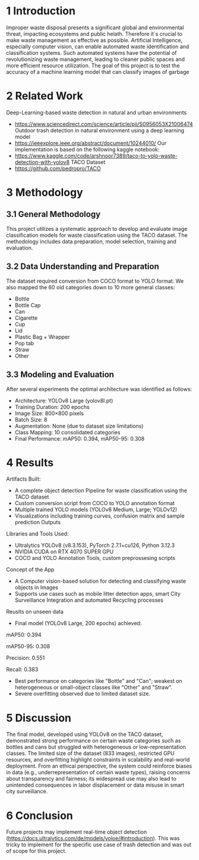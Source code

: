 # 1 Introduction

Improper waste disposal presents a significant global and environmental threat, impacting ecosystems and public helath. Therefore it´s crucial to make waste management as effective as possible.
Artificial Intelligence, especially computer vision, can enable automated waste identification and classification systems. Such automated systems have the potential of revolutionizing waste management, leading to cleaner public spaces and more efficient resource utilization.
The goal of this project is to test the accuracy of a machine learning model that can classify images of garbage

# 2 Related Work

Deep-Learning-based waste detection in natural and urban environments
- https://www.sciencedirect.com/science/article/pii/S0956053X21006474
Outdoor trash detection in natural environment using a deep learning model
- https://ieeexplore.ieee.org/abstract/document/10244010/
Our implementation is based on the following kaggle notebook:
- https://www.kaggle.com/code/arshnoor7389/taco-to-yolo-waste-detection-with-yolov8
TACO Dataset
- https://github.com/pedropro/TACO

# 3 Methodology
## 3.1 General Methodology

This project utilizes a systematic approach to develop and evaluate image classification models for waste classification using the TACO dataset. The methodology includes data preparation, model selection, training and evaluation.

## 3.2 Data Understanding and Preparation

The dataset required conversion from COCO format to YOLO format. We also mapped the 60 old categories down to 10 more general classes:
- Bottle
- Bottle Cap
- Can
- Cigarette
- Cup
- Lid
- Plastic Bag + Wrapper
- Pop tab
- Straw
- Other

## 3.3 Modeling and Evaluation

After several experiments the optimal architecture was identified as follows:
- Architecture: YOLOv8 Large (yolov8l.pt)
- Training Duration: 200 epochs
- Image Size: 800×800 pixels
- Batch Size: 8
- Augmentation: None (due to dataset size limitations)
- Class Mapping: 10 consolidated categories
- Final Performance: mAP50: 0.394, mAP50-95: 0.308

# 4 Results
Artifacts Built:
- A complete object detection Pipeline for waste classification using the TACO dataset
- Custom conversion script from COCO to YOLO annotation format
- Multiple trained YOLO models (YOLOv8 Medium, Large; YOLOv12) 
- Visualizations including training curves, confusion matrix and sample prediction Outputs

Libraries and Tools Used:
- Ultralytics YOLOv8 (v8.3.153), PyTorch 2.7.1+cu126, Python 3.12.3
- NVIDIA CUDA on RTX 4070 SUPER GPU
- COCO and YOLO Annotation Tools, custom preprossesing scripts

Concept of the App
- A Computer vision-based solution for detecting and classifying waste objects in Images
- Supports use cases such as mobile litter detection apps, smart City Surveillance Integration and automated Recycling processes

Reuslts on unseen data
- Final model (YOLOv8 Large, 200 epochs) achieved:

mAP50: 0.394

mAP50-95: 0.308

Precision: 0.551

Recall: 0.383

- Best performance on categories like "Bottle" and "Can"; weakest on heterogeneous or small-object classes like "Other" and "Straw".
- Severe overfitting observed due to limited dataset size.


# 5 Discussion
The final model, developed using YOLOv8 on the TACO dataset, demonstrated strong performance on certain waste categories such as bottles and cans but struggled with heterogeneous or low-representation classes. The limited size of the dataset (833 images), restricted GPU resources, and overfitting highlight constraints in scalability and real-world deployment. From an ethical perspective, the system could reinforce biases in data (e.g., underrepresentation of certain waste types), raising concerns about transparency and fairness; its widespread use may also lead to unintended consequences in labor displacement or data misuse in smart city surveillance.


# 6 Conclusion
Future projects may implement real-time object detection (https://docs.ultralytics.com/de/models/yoloe/#introduction).
This was tricky to implement for the specific use case of trash detection and was out of scope for this project.